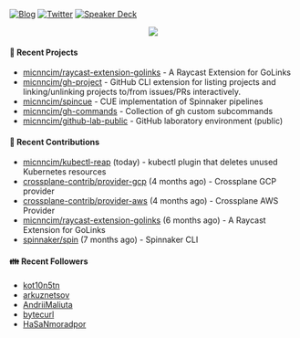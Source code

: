 [![Blog](https://img.shields.io/badge/Blog-0?style=flat-square&logo=gatsby&color=181717&logoColor=white)](https://micnncim.com)
[![Twitter](https://img.shields.io/badge/Twitter-0?style=flat-square&logo=twitter&color=1DA1F2&logoColor=white)](https://twitter.com/micnncim)
[![Speaker Deck](https://img.shields.io/badge/Speaker_Deck-0?style=flat-square&logo=speaker-deck&color=009287&logoColor=white)](https://speakerdeck.com/micnncim)

<p align="center">
<img src="https://github-readme-stats.vercel.app/api?username=micnncim&show_icons=true&count_private=true" />
</p>

#### 🍎 Recent Projects

- [micnncim/raycast-extension-golinks](https://github.com/micnncim/raycast-extension-golinks) - A Raycast Extension for GoLinks
- [micnncim/gh-project](https://github.com/micnncim/gh-project) - GitHub CLI extension for listing projects and linking/unlinking projects to/from issues/PRs interactively.
- [micnncim/spincue](https://github.com/micnncim/spincue) - CUE implementation of Spinnaker pipelines
- [micnncim/gh-commands](https://github.com/micnncim/gh-commands) - Collection of gh custom subcommands
- [micnncim/github-lab-public](https://github.com/micnncim/github-lab-public) - GitHub laboratory environment (public)

#### 🌱 Recent Contributions

- [micnncim/kubectl-reap](https://github.com/micnncim/kubectl-reap) (today) - kubectl plugin that deletes unused Kubernetes resources
- [crossplane-contrib/provider-gcp](https://github.com/crossplane-contrib/provider-gcp) (4 months ago) - Crossplane GCP provider
- [crossplane-contrib/provider-aws](https://github.com/crossplane-contrib/provider-aws) (4 months ago) - Crossplane AWS Provider
- [micnncim/raycast-extension-golinks](https://github.com/micnncim/raycast-extension-golinks) (6 months ago) - A Raycast Extension for GoLinks
- [spinnaker/spin](https://github.com/spinnaker/spin) (7 months ago) - Spinnaker CLI

#### 👪  Recent Followers

- [kot10n5tn](https://github.com/kot10n5tn)
- [arkuznetsov](https://github.com/arkuznetsov)
- [AndriiMaliuta](https://github.com/AndriiMaliuta)
- [bytecurl](https://github.com/bytecurl)
- [HaSaNmoradpor](https://github.com/HaSaNmoradpor)
